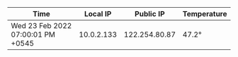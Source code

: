 | Time     | Local IP | Public IP | Temperature |
| ----------- | ----------- | ----------- | ----------- |
| Wed 23 Feb 2022 07:00:01 PM +0545      | 10.0.2.133     | 122.254.80.87  | 47.2° |
